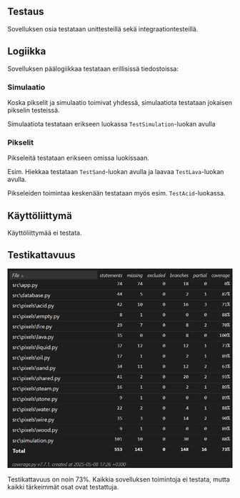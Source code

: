 ## Testaus

Sovelluksen osia testataan unittesteillä sekä integraationtesteillä.

## Logiikka

Sovelluksen päälogiikkaa testataan erillisissä tiedostoissa:

### Simulaatio

Koska pikselit ja simulaatio toimivat yhdessä, simulaatiota testataan jokaisen pikselin testeissä.

Simulaatiota testataan erikseen luokassa `TestSimulation`-luokan avulla

### Pikselit

Pikseleitä testataan erikseen omissa luokissaan.

Esim. Hiekkaa testataan `TestSand`-luokan avulla ja laavaa `TestLava`-luokan avulla.

Pikseleiden toimintaa keskenään testataan myös esim. `TestAcid`-luokassa.

## Käyttöliittymä

Käyttöliittymää ei testata.

## Testikattavuus

![](./kuvat/testikattavuus.png)

Testikattavuus on noin 73%. 
Kaikkia sovelluksen toimintoja ei testata, mutta kaikki tärkeimmät osat ovat testattuja.




